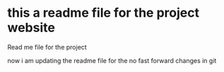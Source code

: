 # this a readme file for the project website

Read me file for the project


now i am updating the readme file for the no fast forward changes in git 
